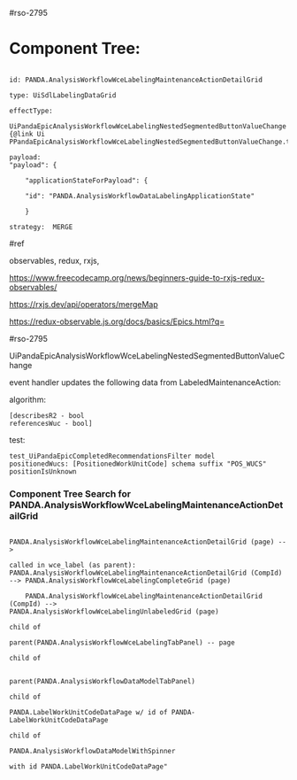  #rso-2795 

# Component Tree:

```ad-note

id: PANDA.AnalysisWorkflowWceLabelingMaintenanceActionDetailGrid

type: UiSdlLabelingDataGrid

effectType:
		UiPandaEpicAnalysisWorkflowWceLabelingNestedSegmentedButtonValueChange {@link Ui PPandaEpicAnalysisWorkflowWceLabelingNestedSegmentedButtonValueChange.ts}
	
payload:
"payload": {

	"applicationStateForPayload": {
	
	"id": "PANDA.AnalysisWorkflowDataLabelingApplicationState"
	
	}

strategy:  MERGE

```

#ref 

observables, redux, rxjs, 

https://www.freecodecamp.org/news/beginners-guide-to-rxjs-redux-observables/

https://rxjs.dev/api/operators/mergeMap

https://redux-observable.js.org/docs/basics/Epics.html?q=

#rso-2795 

UiPandaEpicAnalysisWorkflowWceLabelingNestedSegmentedButtonValueChange

event handler updates the following data from LabeledMaintenanceAction:

algorithm: 

	[describesR2 - bool
	referencesWuc - bool]

test: 

	test_UiPandaEpicCompletedRecommendationsFilter model
	positionedWucs: [PositionedWorkUnitCode] schema suffix "POS_WUCS"
	positionIsUnknown


### Component Tree Search for PANDA.AnalysisWorkflowWceLabelingMaintenanceActionDetailGrid

```ad-note

PANDA.AnalysisWorkflowWceLabelingMaintenanceActionDetailGrid (page) --> 

called in wce_label (as parent):
PANDA.AnalysisWorkflowWceLabelingMaintenanceActionDetailGrid (CompId) --> PANDA.AnalysisWorkflowWceLabelingCompleteGrid (page)
	
	PANDA.AnalysisWorkflowWceLabelingMaintenanceActionDetailGrid  (CompId) --> 
PANDA.AnalysisWorkflowWceLabelingUnlabeledGrid (page)

child of 

parent(PANDA.AnalysisWorkflowWceLabelingTabPanel) -- page

child of


parent(PANDA.AnalysisWorkflowDataModelTabPanel)

child of 

PANDA.LabelWorkUnitCodeDataPage w/ id of PANDA-LabelWorkUnitCodeDataPage

child of 

PANDA.AnalysisWorkflowDataModelWithSpinner

with id PANDA.LabelWorkUnitCodeDataPage"






```
